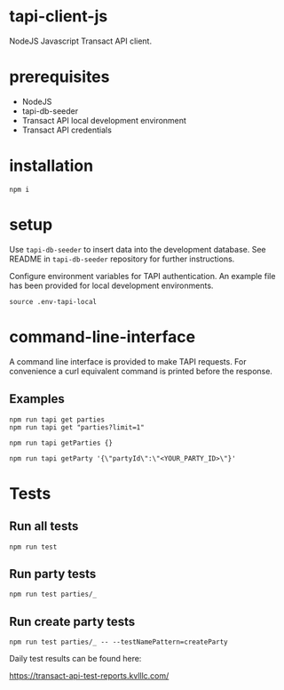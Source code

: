 # tapi-client-js

NodeJS Javascript Transact API client.

# prerequisites

- NodeJS
- tapi-db-seeder
- Transact API local development environment
- Transact API credentials

# installation

```
npm i
```

# setup

Use `tapi-db-seeder` to insert data into the development database. See README in `tapi-db-seeder` repository for further instructions.

Configure environment variables for TAPI authentication. An example file has been provided for local development environments.

```
source .env-tapi-local
```

# command-line-interface

A command line interface is provided to make TAPI requests. For convenience a curl equivalent command is printed before the response.

## Examples

```
npm run tapi get parties
npm run tapi get "parties?limit=1"
```

```
npm run tapi getParties {}
```

```
npm run tapi getParty '{\"partyId\":\"<YOUR_PARTY_ID>\"}'
```

# Tests

## Run all tests

```
npm run test
```

## Run party tests

```
npm run test parties/_
```

## Run create party tests

```
npm run test parties/_ -- --testNamePattern=createParty
```

Daily test results can be found here:

https://transact-api-test-reports.kvlllc.com/
